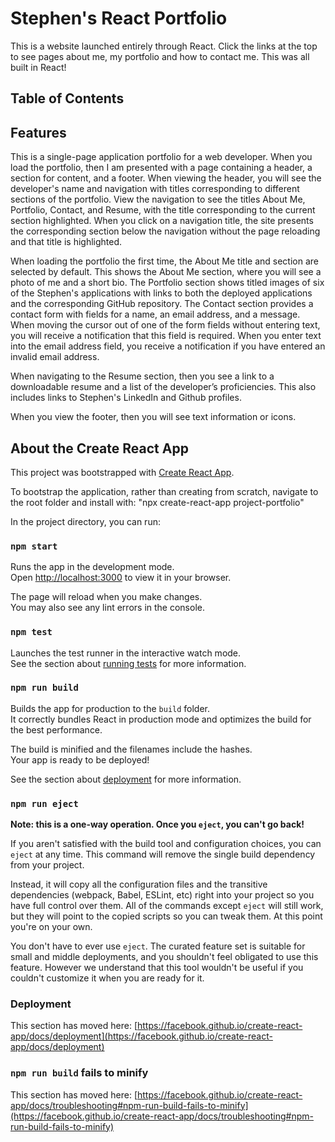 # Stephen's React Portfolio

This is a website launched entirely through React. Click the links at the top to see pages about me, my portfolio and how to contact me. This was all built in React!


## Table of Contents



## Features

This is a single-page application portfolio for a web developer. When you load the portfolio, then I am presented with a page containing a header, a section for content, and a footer. When viewing the header, you will see the developer's name and navigation with titles corresponding to different sections of the portfolio. View the navigation to see the titles About Me, Portfolio, Contact, and Resume, with the title corresponding to the current section highlighted. When you click on a navigation title, the site presents the corresponding section below the navigation without the page reloading and that title is highlighted.

When loading the portfolio the first time, the About Me title and section are selected by default. This shows the About Me section, where you will see a photo of me and a short bio. The Portfolio section shows titled images of six of the Stephen's applications with links to both the deployed applications and the corresponding GitHub repository. The Contact section provides a contact form with fields for a name, an email address, and a message. When moving the cursor out of one of the form fields without entering text, you will receive a notification that this field is required. When you enter text into the email address field, you receive a notification if you have entered an invalid email address.

When navigating to the Resume section, then you see a link to a downloadable resume and a list of the developer’s proficiencies.  This also includes links to Stephen's LinkedIn and Github profiles.

When you view the footer, then you will see text information or icons.

## About the Create React App

This project was bootstrapped with [Create React App](https://github.com/facebook/create-react-app).

To bootstrap the application, rather than creating from scratch, navigate to the root folder and install with: "npx create-react-app project-portfolio"

In the project directory, you can run:

### `npm start`

Runs the app in the development mode.\
Open [http://localhost:3000](http://localhost:3000) to view it in your browser.

The page will reload when you make changes.\
You may also see any lint errors in the console.

### `npm test`

Launches the test runner in the interactive watch mode.\
See the section about [running tests](https://facebook.github.io/create-react-app/docs/running-tests) for more information.

### `npm run build`

Builds the app for production to the `build` folder.\
It correctly bundles React in production mode and optimizes the build for the best performance.

The build is minified and the filenames include the hashes.\
Your app is ready to be deployed!

See the section about [deployment](https://facebook.github.io/create-react-app/docs/deployment) for more information.

### `npm run eject`

**Note: this is a one-way operation. Once you `eject`, you can't go back!**

If you aren't satisfied with the build tool and configuration choices, you can `eject` at any time. This command will remove the single build dependency from your project.

Instead, it will copy all the configuration files and the transitive dependencies (webpack, Babel, ESLint, etc) right into your project so you have full control over them. All of the commands except `eject` will still work, but they will point to the copied scripts so you can tweak them. At this point you're on your own.

You don't have to ever use `eject`. The curated feature set is suitable for small and middle deployments, and you shouldn't feel obligated to use this feature. However we understand that this tool wouldn't be useful if you couldn't customize it when you are ready for it.

### Deployment

This section has moved here: [https://facebook.github.io/create-react-app/docs/deployment](https://facebook.github.io/create-react-app/docs/deployment)

### `npm run build` fails to minify

This section has moved here: [https://facebook.github.io/create-react-app/docs/troubleshooting#npm-run-build-fails-to-minify](https://facebook.github.io/create-react-app/docs/troubleshooting#npm-run-build-fails-to-minify)
